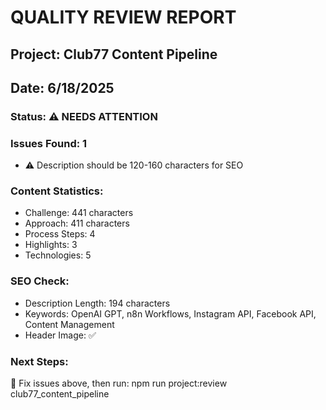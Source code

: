 
# QUALITY REVIEW REPORT
## Project: Club77 Content Pipeline
## Date: 6/18/2025

### Status: ⚠️ NEEDS ATTENTION

### Issues Found: 1
- ⚠️ Description should be 120-160 characters for SEO

### Content Statistics:
- Challenge: 441 characters
- Approach: 411 characters  
- Process Steps: 4
- Highlights: 3
- Technologies: 5

### SEO Check:
- Description Length: 194 characters
- Keywords: OpenAI GPT, n8n Workflows, Instagram API, Facebook API, Content Management
- Header Image: ✅

### Next Steps:
🔧 Fix issues above, then run: npm run project:review club77_content_pipeline
        